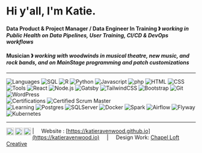 # Hi y'all, I'm Katie. 

#### Data Product & Project Manager / Data Engineer In Training &#12299; _working in Public Health on Data Pipelines, User Training, CI/CD & DevOps workflows_
#### Musician &#12299; _working with woodwinds in musical theatre, new music, and rock bands, and on MainStage programming and patch customizations_


----

![Languages](https://img.shields.io/static/v1?label=&message=Languages:&color=606060&style=flat)
![SQL](https://img.shields.io/static/v1?logo=sql&label=&message=SQL&color=A9225C&logoColor=AAA&style=flat)
![R](https://img.shields.io/static/v1?logo=R&label=&message=R&color=A9225C&logoColor=AAA&style=flat)
![Python](https://img.shields.io/static/v1?logo=python&label=&message=Python&color=A9225C&logoColor=AAA&style=flat)
![Javascript](https://img.shields.io/static/v1?logo=JavaScript&label=&message=Javascript&color=A9225C&logoColor=AAA&style=flat)
![php](https://img.shields.io/static/v1?logo=php&label=&message=php&color=A9225C&logoColor=AAA&style=flat)
![HTML](https://img.shields.io/static/v1?logo=html&label=&message=HTML&color=A9225C&logoColor=AAA&style=flat)
![CSS](https://img.shields.io/static/v1?logo=css&label=&message=CSS&color=A9225C&logoColor=AAA&style=flat)
<br />
![Tools](https://img.shields.io/static/v1?label=&message=Tools:&color=606060&style=flat)
![React](https://img.shields.io/static/v1?logo=react&label=&message=React&color=A9225C&logoColor=AAA&style=flat)
![Node.js](https://img.shields.io/static/v1?logo=nodedotjs&label=&message=Node%2ejs&color=A9225C&logoColor=AAA&style=flat)
![Gatsby](https://img.shields.io/static/v1?logo=gatsby&label=&message=Gatsby&color=A9225C&logoColor=AAA&style=flat)
![TailwindCSS](https://img.shields.io/static/v1?logo=tailwindcss&label=&message=Tailwind%20CSS&color=A9225C&logoColor=AAA&style=flat)
![Bootstrap](https://img.shields.io/static/v1?logo=bootstrap&label=&message=Bootstrap&color=A9225C&logoColor=AAA&style=flat)
![Git](https://img.shields.io/static/v1?logo=git&label=&message=Git&color=A9225C&logoColor=AAA&style=flat)
![WordPress](https://img.shields.io/static/v1?logo=wordpress&label=&message=WordPress&color=A9225C&logoColor=AAA&style=flat)
<br />
![Certifications](https://img.shields.io/static/v1?label=&message=Certifications:&color=606060&style=flat)
![Certified Scrum Master](https://img.shields.io/static/v1?logo=scrumalliance&label=&message=Certified%20ScrumMaster&color=A9225C&logoColor=AAA&style=flat)
<br />
![Learning](https://img.shields.io/static/v1?label=&message=Learning:&color=606060&style=flat)
![Postgres](https://img.shields.io/static/v1?logo=postgreSQL&label=&message=PostgreSQL&color=4A154B&logoColor=AAA&style=flat)
![SQLServer](https://img.shields.io/static/v1?logo=microsoftsqlserver&label=&message=Microsoft%20SQL%20Server&color=4A154B&logoColor=AAA&style=flat)
![Docker](https://img.shields.io/static/v1?logo=docker&label=&message=Docker&color=4A154B&logoColor=AAA&style=flat)
![Spark](https://img.shields.io/static/v1?logo=apache-spark&label=&message=Spark&color=4A154B&logoColor=AAA&style=flat)
![Airflow](https://img.shields.io/static/v1?logo=apache-spark&label=&message=Airflow&color=4A154B&logoColor=AAA&style=flat)
![Flyway](https://img.shields.io/static/v1?logo=flyway&label=&message=Flyway&color=4A154B&logoColor=AAA&style=flat)
![Kubernetes](https://img.shields.io/static/v1?logo=kubernetes&label=&message=Kubernetes&color=4A154B&logoColor=AAA&style=flat)

----

<a href="[https://twitter.com/katieravenwood](https://www.threads.net/@clarikatie)">
  <img align="left" alt="Katie Ravenwood on Threads" width="20px" src="https://simpleicons.now.sh/threads/A9225C" />
</a>
<a href="https://www.instagram.com/clarikatie/">
  <img align="left" alt="Katie's Instagram" width="20px" src="https://simpleicons.now.sh/instagram/A9225C" />
</a>
<a href="https://linkedin.com/in/katieravenwood">
  <img align="left" alt="Katie's LinkedIn" width="20px" src="https://simpleicons.now.sh/linkedin/A9225C" />
</a>

| &nbsp;&nbsp;&nbsp; Website : [https://katieravenwood.github.io](https://katieravenwood.io) &nbsp;&nbsp;&nbsp; | &nbsp;&nbsp;&nbsp; Design Work: [Chapel Loft Creative](https://chapelloftcreative.com)
